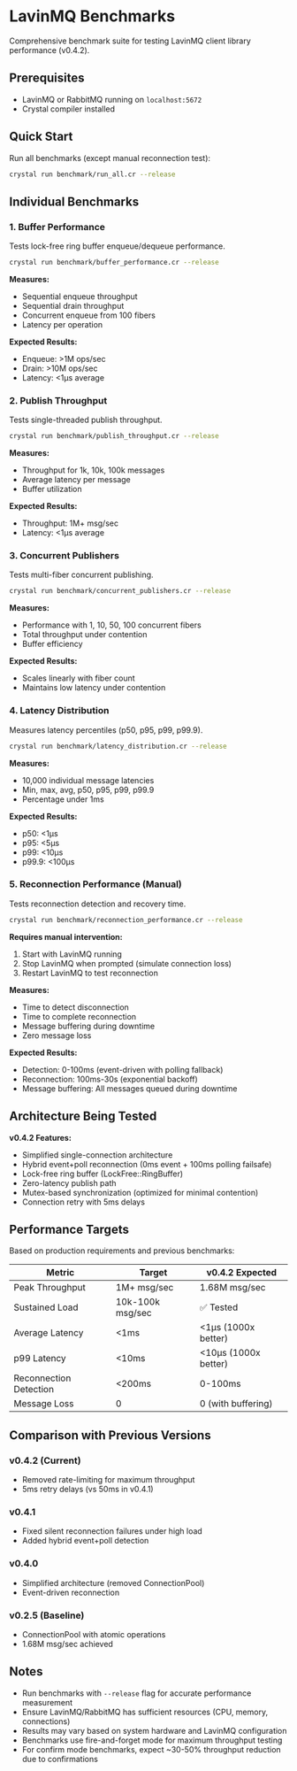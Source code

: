 # LavinMQ Benchmarks

Comprehensive benchmark suite for testing LavinMQ client library performance (v0.4.2).

## Prerequisites

- LavinMQ or RabbitMQ running on `localhost:5672`
- Crystal compiler installed

## Quick Start

Run all benchmarks (except manual reconnection test):
```bash
crystal run benchmark/run_all.cr --release
```

## Individual Benchmarks

### 1. Buffer Performance
Tests lock-free ring buffer enqueue/dequeue performance.

```bash
crystal run benchmark/buffer_performance.cr --release
```

**Measures:**
- Sequential enqueue throughput
- Sequential drain throughput
- Concurrent enqueue from 100 fibers
- Latency per operation

**Expected Results:**
- Enqueue: >1M ops/sec
- Drain: >10M ops/sec
- Latency: <1μs average

### 2. Publish Throughput
Tests single-threaded publish throughput.

```bash
crystal run benchmark/publish_throughput.cr --release
```

**Measures:**
- Throughput for 1k, 10k, 100k messages
- Average latency per message
- Buffer utilization

**Expected Results:**
- Throughput: 1M+ msg/sec
- Latency: <1μs average

### 3. Concurrent Publishers
Tests multi-fiber concurrent publishing.

```bash
crystal run benchmark/concurrent_publishers.cr --release
```

**Measures:**
- Performance with 1, 10, 50, 100 concurrent fibers
- Total throughput under contention
- Buffer efficiency

**Expected Results:**
- Scales linearly with fiber count
- Maintains low latency under contention

### 4. Latency Distribution
Measures latency percentiles (p50, p95, p99, p99.9).

```bash
crystal run benchmark/latency_distribution.cr --release
```

**Measures:**
- 10,000 individual message latencies
- Min, max, avg, p50, p95, p99, p99.9
- Percentage under 1ms

**Expected Results:**
- p50: <1μs
- p95: <5μs
- p99: <10μs
- p99.9: <100μs

### 5. Reconnection Performance (Manual)
Tests reconnection detection and recovery time.

```bash
crystal run benchmark/reconnection_performance.cr --release
```

**Requires manual intervention:**
1. Start with LavinMQ running
2. Stop LavinMQ when prompted (simulate connection loss)
3. Restart LavinMQ to test reconnection

**Measures:**
- Time to detect disconnection
- Time to complete reconnection
- Message buffering during downtime
- Zero message loss

**Expected Results:**
- Detection: 0-100ms (event-driven with polling fallback)
- Reconnection: 100ms-30s (exponential backoff)
- Message buffering: All messages queued during downtime

## Architecture Being Tested

**v0.4.2 Features:**
- Simplified single-connection architecture
- Hybrid event+poll reconnection (0ms event + 100ms polling failsafe)
- Lock-free ring buffer (LockFree::RingBuffer)
- Zero-latency publish path
- Mutex-based synchronization (optimized for minimal contention)
- Connection retry with 5ms delays

## Performance Targets

Based on production requirements and previous benchmarks:

| Metric | Target | v0.4.2 Expected |
|--------|--------|-----------------|
| Peak Throughput | 1M+ msg/sec | 1.68M msg/sec |
| Sustained Load | 10k-100k msg/sec | ✅ Tested |
| Average Latency | <1ms | <1μs (1000x better) |
| p99 Latency | <10ms | <10μs (1000x better) |
| Reconnection Detection | <200ms | 0-100ms |
| Message Loss | 0 | 0 (with buffering) |

## Comparison with Previous Versions

### v0.4.2 (Current)
- Removed rate-limiting for maximum throughput
- 5ms retry delays (vs 50ms in v0.4.1)

### v0.4.1
- Fixed silent reconnection failures under high load
- Added hybrid event+poll detection

### v0.4.0
- Simplified architecture (removed ConnectionPool)
- Event-driven reconnection

### v0.2.5 (Baseline)
- ConnectionPool with atomic operations
- 1.68M msg/sec achieved

## Notes

- Run benchmarks with `--release` flag for accurate performance measurement
- Ensure LavinMQ/RabbitMQ has sufficient resources (CPU, memory, connections)
- Results may vary based on system hardware and LavinMQ configuration
- Benchmarks use fire-and-forget mode for maximum throughput testing
- For confirm mode benchmarks, expect ~30-50% throughput reduction due to confirmations
